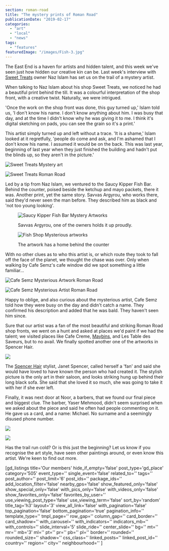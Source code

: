 ```yaml
---
section: roman-road
title: "The mystery prints of Roman Road"
publicationDate: "2019-02-17"
categories: 
  - "art"
  - "local"
  - "news"
tags: 
  - "features"
featuredImage: "/images/Fish-3.jpg"
---
```


The East End is a haven for artists and hidden talent, and this week we've seen just how hidden our creative kin can be. Last week's interview with [Sweet Treats](https://romanroadlondon.com/sweet-treats-sweet-shop/) owner Naz Islam has set us on the trail of a mystery artist.

When talking to Naz Islam about his shop Sweet Treats, we noticed he had a beautiful print behind the till. It was a colourful interpretation of the shop front, with a creative twist. Naturally, we were intrigued.

'Once the work on the shop front was done, this guy turned up,' Islam told us, 'I don't know his name. I don't know anything about him. I was busy that day, and at the time I didn't know why he was giving it to me. I think it's digital sketching on pads, you can see the grain so it's a print.'

This artist simply turned up and left without a trace. 'It is a shame,' Islam looked at it regretfully, 'people do come and ask, and I'm ashamed that I don't know his name. I assumed it would be on the back. This was last year, beginning of last year when they just finished the building and hadn't put the blinds up, so they aren't in the picture.'

![Sweet Treats Mystery art](/images/sweet-treats-final-1024x683.jpg)

![Sweet Treats Roman Road](/images/sweet-treats-2ab-1024x683.jpg)

Led by a tip from Naz Islam, we ventured to the Saucy Kipper Fish Bar. Behind the counter, poised beside the ketchup and mayo packets, there it was. Another print, yet the same story. Savvas Argyrou, who works there, said they'd never seen the man before. They described him as black and 'not too young looking'.

<figure>

![Saucy Kipper Fish Bar Mystery Artworks](/images/Fish-3-1-1024x683.jpg)

<figcaption>

Savvas Argyrou, one of the owners holds it up proudly.

</figcaption>

</figure>

<figure>

![Fish Shop Mysterious artworks](/images/Fish-place-done-1024x683.jpg)

<figcaption>

The artwork has a home behind the counter

</figcaption>

</figure>

With no other clues as to who this artist is, or which route they took to fall off the face of the planet, we thought the chase was over. Only when walking by Cafe Semz's cafe window did we spot something a little familiar...

![Cafe Semz Mysterious Artwork Roman Road](/images/cafe-semz-2-done-1024x683.jpg)

![Cafe Semz Mysterious Artist Roman Road](/images/cafe-semz-done-1024x683.jpg)

Happy to oblige, and also curious about the mysterious artist, Cafe Semz told how they were busy on the day and didn't catch a name. They confirmed his description and added that he was bald. They haven't seen him since.

Sure that our artist was a fan of the most beautiful and striking Roman Road shop fronts, we went on a hunt and asked at places we'd paint if we had the talent; we visited places like Cafe Creme, [Maybins](https://romanroadlondon.com/maybins-cafe-interview/), and Les Table des Saveurs, but to no avail. We finally spotted another one of the artworks in Spencer Hair.

![](/images/spencer-hair-done-1024x683.jpg)

The [Spencer Hair](https://romanroadlondon.com/hairdressers-east-london/) stylist, Janet Spencer, called herself a 'fan' and said she would have loved to have known the person who had created it. The stylish picture is the only art in their saloon, and looks striking hung up behind their long black sofa. She said that she loved it so much, she was going to take it with her if she ever left.

Finally, it was next door at Noor, a barbers, that we found our final piece and biggest clue. The barber, Yaser Mehmood, didn't seem surprised when we asked about the piece and said he often had people commenting on it. He gave us a card, and a name: Michael. No surname and a seemingly disused phone number.

![](/images/noor-barber-5-1024x683.png)

![](/images/Noor-2--1024x683.jpg)

Has the trail run cold? Or is this just the beginning? Let us know if you recognise the art style, have seen other paintings around, or even know this artist. We're keen to find out more.

\[gd\_listings title='Our members' hide\_if\_empty='false' post\_type='gd\_place' category='505' event\_type='' single\_event='false' related\_to='' tags='' post\_author='' post\_limit='6' post\_ids='' package\_ids='' add\_location\_filter='false' nearby\_gps='false' show\_featured\_only='false' show\_special\_only='false' with\_pics\_only='false' with\_videos\_only='false' show\_favorites\_only='false' favorites\_by\_user='' use\_viewing\_post\_type='false' use\_viewing\_term='false' sort\_by='random' title\_tag='h3' layout='3' view\_all\_link='false' with\_pagination='false' top\_pagination='false' bottom\_pagination='true' pagination\_info='' template\_type='' tmpl\_page='' row\_gap='' column\_gap='' card\_border='' card\_shadow='' with\_carousel='' with\_indicators='' indicators\_mb='' with\_controls='' slide\_interval='5' slide\_ride='' center\_slide='' bg='' mt='' mr='' mb='3' ml='' pt='' pr='' pb='' pl='' border='' rounded='' rounded\_size='' shadow='' css\_class='' linked\_posts='' linked\_post\_id='' country='' region='' city='' neighbourhood='' \]
